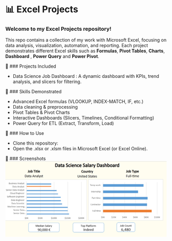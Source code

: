 # 📊 Excel Projects

### Welcome to my Excel Projects repository!
This repo contains a collection of my work with Microsoft Excel, focusing on data analysis, visualization, automation, and reporting. Each project demonstrates different Excel skills such as **Formulas**, **Pivot Tables**, **Charts**, **Dashboard** , **Power Query** and **Power Pivot**.

🔹 ### Projects Included
- Data Science Job Dashboard : A dynamic dashboard with KPIs, trend analysis, and slicers for filtering.

🔹 ### Skills Demonstrated
- Advanced Excel formulas (VLOOKUP, INDEX-MATCH, IF, etc.)
- Data cleaning & preprocessing
- Pivot Tables & Pivot Charts
- Interactive Dashboards (Slicers, Timelines, Conditional Formatting)
- Power Query for ETL (Extract, Transform, Load)

🔹 ### How to Use
- Clone this repository:
- Open the .xlsx or .xlsm files in Microsoft Excel (or Excel Online).

🔹 ### Screenshots
![](Data_Science_Dashboard/Screenshot.png)
